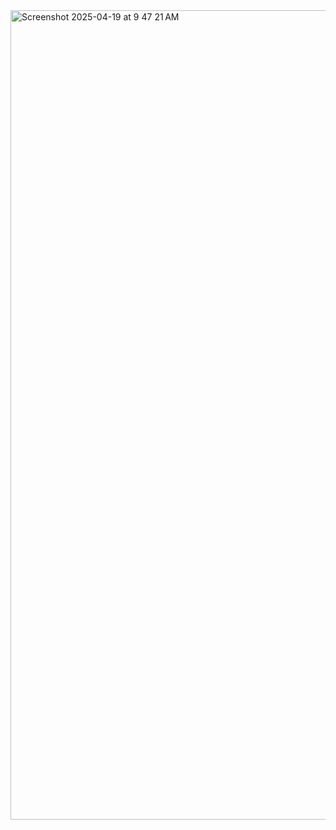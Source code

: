 <img width="1295" alt="Screenshot 2025-04-19 at 9 47 21 AM" src="https://github.com/user-attachments/assets/6908d34f-4a38-49ed-8b71-4dbe474af3ef" />
